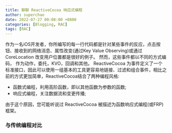 ```yaml
---
title: 聊聊 ReactiveCocoa 响应式编程
author: superchao
date: 2022-07-27 00:08:00 +0800
categories: [Blogging, RAC]
tags: [RAC]
---
```


作为一名iOS开发者，你所编写的每一行代码都是针对某些事件的反应，点击按钮、接收到的网络消息、属性改变(通过Key Value Observing)或通过 CoreLocation 改变用户位置都是很好的例子。 然而，这些事件都以不同的方式编码， 作为动作，委托，KVO，回调和其他。 ReactiveCocoa 为事件定义了一个标准接口，因此可以使用一组基本的工具更容易地链接、过滤和组合事件，相比之前的方式更加简单，ReactiveCocoa结合了两种编程风格:  
* 函数式编程，利用高阶函数，即以其他函数为参数的函数;
* 响应式编程，关注数据流和变更传播;

由于这个原因，您可能听说过 ReactiveCocoa 被描述为函数响应式编程(或FRP)框架。  

### 与传统编程对比
